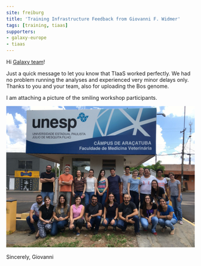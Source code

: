 ```yaml
---
site: freiburg
title: 'Training Infrastructure Feedback from Giovanni F. Widmer'
tags: [training, tiaas]
supporters:
- galaxy-europe
- tiaas
---
```


Hi [Galaxy team](https://galaxyproject.eu/freiburg/)!

Just a quick message to let you know that TIaaS worked perfectly.
We had no problem running the analyses and experienced very minor delays only.
Thanks to you and your team, also for uploading the Bos genome. 

I am attaching a picture of the smiling workshop participants.

<img src="/assets/media/unesp.jpg" width="800px" alt="Training participants." />

Sincerely,
Giovanni
